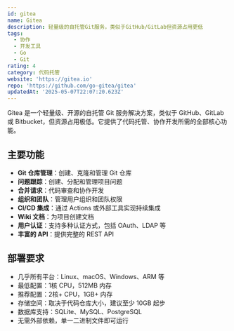 ```yaml
---
id: gitea
name: Gitea
description: 轻量级的自托管Git服务，类似于GitHub/GitLab但资源占用更低
tags:
  - 协作
  - 开发工具
  - Go
  - Git
rating: 4
category: 代码托管
website: 'https://gitea.io'
repo: 'https://github.com/go-gitea/gitea'
updatedAt: '2025-05-07T22:07:20.623Z'
---
```


Gitea 是一个轻量级、开源的自托管 Git 服务解决方案，类似于 GitHub、GitLab 或 Bitbucket，但资源占用极低。它提供了代码托管、协作开发所需的全部核心功能。

## 主要功能

- **Git 仓库管理**：创建、克隆和管理 Git 仓库
- **问题跟踪**：创建、分配和管理项目问题
- **合并请求**：代码审查和协作开发
- **组织和团队**：管理用户组织和团队权限
- **CI/CD 集成**：通过 Actions 或外部工具实现持续集成
- **Wiki 文档**：为项目创建文档
- **用户认证**：支持多种认证方式，包括 OAuth、LDAP 等
- **丰富的 API**：提供完整的 REST API

## 部署要求

- 几乎所有平台：Linux、macOS、Windows、ARM 等
- 最低配置：1核 CPU，512MB 内存
- 推荐配置：2核+ CPU，1GB+ 内存
- 存储空间：取决于代码仓库大小，建议至少 10GB 起步
- 数据库支持：SQLite、MySQL、PostgreSQL
- 无需外部依赖，单一二进制文件即可运行 
